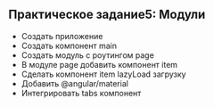 ## Практическое задание5: Модули
- Создать приложение
- Создать компонент main
- Создать модуль с роутингом page
- В модуле page добавить компонент item
- Сделать компонент item lazyLoad загрузку
- Добавить @angular/material
- Интегрировать tabs компонент